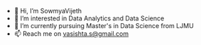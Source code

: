 - 👋 Hi, I’m SowmyaVijeth
- 👀 I’m interested in Data Analytics and Data Science
- 🌱 I’m currently pursuing Master's in Data Science from LJMU
- 📫 Reach me on vasishta.s@gmail.com

<!---
SowmyaVijeth/SowmyaVijeth is a ✨ special ✨ repository because its `README.md` (this file) appears on your GitHub profile.
You can click the Preview link to take a look at your changes.
--->
